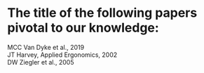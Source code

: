 # The title of the following papers pivotal to our knowledge:
MCC Van Dyke et al., 2019  
JT Harvey, Applied Ergonomics, 2002  
DW Ziegler et al., 2005  

